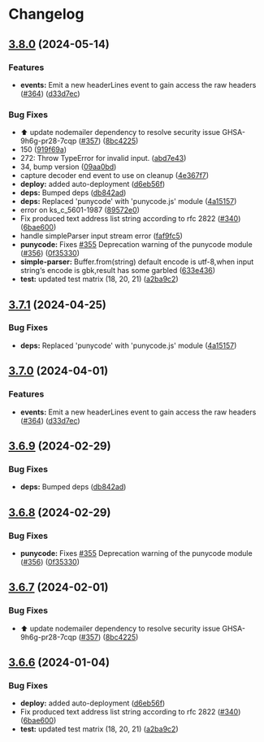 # Changelog

## [3.8.0](https://github.com/redsift/mailparser/compare/v3.7.1...v3.8.0) (2024-05-14)


### Features

* **events:** Emit a new headerLines event to gain access the raw headers ([#364](https://github.com/redsift/mailparser/issues/364)) ([d33d7ec](https://github.com/redsift/mailparser/commit/d33d7ec4b8e32a4eb7a9a664cec5fdb545c274af))


### Bug Fixes

* :arrow_up: update nodemailer dependency to resolve security issue GHSA-9h6g-pr28-7cqp ([#357](https://github.com/redsift/mailparser/issues/357)) ([8bc4225](https://github.com/redsift/mailparser/commit/8bc42251fca6f538ece599f0a5bebe09b0aeff4f))
* 150 ([919f69a](https://github.com/redsift/mailparser/commit/919f69a49eb1326431c27c7034050498ca504822))
* 272: Throw TypeError for invalid input. ([abd7e43](https://github.com/redsift/mailparser/commit/abd7e43d90e533921c13ed8044a892761ef0535d))
* 34, bump version ([09aa0bd](https://github.com/redsift/mailparser/commit/09aa0bd59c1a70229567ff830adfd44c01605c2f))
* capture decoder end event to use on cleanup ([4e367f7](https://github.com/redsift/mailparser/commit/4e367f7fda2505b9edb8e195eb5b1a8e1d1531fc))
* **deploy:** added auto-deployment ([d6eb56f](https://github.com/redsift/mailparser/commit/d6eb56fe09fe8b415e5bbf2e53704f6788ca0fee))
* **deps:** Bumped deps ([db842ad](https://github.com/redsift/mailparser/commit/db842addd36e2fe94d0c4b466da80719a36f47ac))
* **deps:** Replaced 'punycode' with 'punycode.js' module ([4a15157](https://github.com/redsift/mailparser/commit/4a15157dc9a815aa0e756d9e6ae0e8631842c447))
* error on ks_c_5601-1987 ([89572e0](https://github.com/redsift/mailparser/commit/89572e000d815704378261c753f59442397b8564))
* Fix produced text address list string according to rfc 2822 ([#340](https://github.com/redsift/mailparser/issues/340)) ([6bae600](https://github.com/redsift/mailparser/commit/6bae600a3f4a0452ee7ca43634a11939de7bcc6d))
* handle simpleParser input stream error ([faf9fc5](https://github.com/redsift/mailparser/commit/faf9fc5d8a27c1f88b7a126782d84ce2fef4d4bd))
* **punycode:** Fixes [#355](https://github.com/redsift/mailparser/issues/355) Deprecation warning of the punycode module ([#356](https://github.com/redsift/mailparser/issues/356)) ([0f35330](https://github.com/redsift/mailparser/commit/0f35330c87d715d38e8c853ae6c2f64d098b971d))
* **simple-parser:** Buffer.from(string) default encode is utf-8,when input string‘s encode is gbk,result has some garbled ([633e436](https://github.com/redsift/mailparser/commit/633e4369c93dc5122c8c8bee0fd2b057761e1223))
* **test:** updated test matrix (18, 20, 21) ([a2ba9c2](https://github.com/redsift/mailparser/commit/a2ba9c236dcd7f990c9d53a386ffaa5b564181b3))

## [3.7.1](https://github.com/nodemailer/mailparser/compare/v3.7.0...v3.7.1) (2024-04-25)


### Bug Fixes

* **deps:** Replaced 'punycode' with 'punycode.js' module ([4a15157](https://github.com/nodemailer/mailparser/commit/4a15157dc9a815aa0e756d9e6ae0e8631842c447))

## [3.7.0](https://github.com/nodemailer/mailparser/compare/v3.6.9...v3.7.0) (2024-04-01)


### Features

* **events:** Emit a new headerLines event to gain access the raw headers ([#364](https://github.com/nodemailer/mailparser/issues/364)) ([d33d7ec](https://github.com/nodemailer/mailparser/commit/d33d7ec4b8e32a4eb7a9a664cec5fdb545c274af))

## [3.6.9](https://github.com/nodemailer/mailparser/compare/v3.6.8...v3.6.9) (2024-02-29)


### Bug Fixes

* **deps:** Bumped deps ([db842ad](https://github.com/nodemailer/mailparser/commit/db842addd36e2fe94d0c4b466da80719a36f47ac))

## [3.6.8](https://github.com/nodemailer/mailparser/compare/v3.6.7...v3.6.8) (2024-02-29)


### Bug Fixes

* **punycode:** Fixes [#355](https://github.com/nodemailer/mailparser/issues/355) Deprecation warning of the punycode module ([#356](https://github.com/nodemailer/mailparser/issues/356)) ([0f35330](https://github.com/nodemailer/mailparser/commit/0f35330c87d715d38e8c853ae6c2f64d098b971d))

## [3.6.7](https://github.com/nodemailer/mailparser/compare/v3.6.6...v3.6.7) (2024-02-01)


### Bug Fixes

* :arrow_up: update nodemailer dependency to resolve security issue GHSA-9h6g-pr28-7cqp ([#357](https://github.com/nodemailer/mailparser/issues/357)) ([8bc4225](https://github.com/nodemailer/mailparser/commit/8bc42251fca6f538ece599f0a5bebe09b0aeff4f))

## [3.6.6](https://github.com/nodemailer/mailparser/compare/v3.6.5...v3.6.6) (2024-01-04)


### Bug Fixes

* **deploy:** added auto-deployment ([d6eb56f](https://github.com/nodemailer/mailparser/commit/d6eb56fe09fe8b415e5bbf2e53704f6788ca0fee))
* Fix produced text address list string according to rfc 2822 ([#340](https://github.com/nodemailer/mailparser/issues/340)) ([6bae600](https://github.com/nodemailer/mailparser/commit/6bae600a3f4a0452ee7ca43634a11939de7bcc6d))
* **test:** updated test matrix (18, 20, 21) ([a2ba9c2](https://github.com/nodemailer/mailparser/commit/a2ba9c236dcd7f990c9d53a386ffaa5b564181b3))
